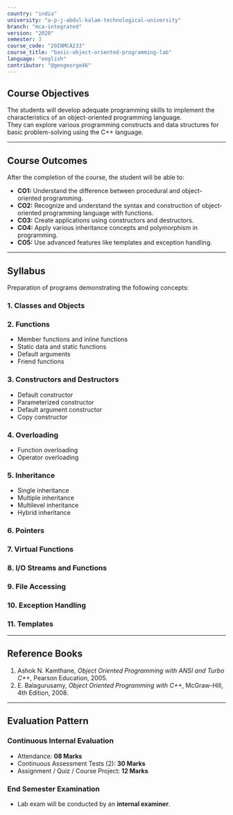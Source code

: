 ```yaml
---
country: "india"
university: "a-p-j-abdul-kalam-technological-university"
branch: "mca-integrated"
version: "2020"
semester: 3
course_code: "20INMCA233"
course_title: "basic-object-oriented-programming-lab"
language: "english"
contributor: "@geogeorge46"
---
```


## Course Objectives
The students will develop adequate programming skills to implement the characteristics of an object-oriented programming language.  
They can explore various programming constructs and data structures for basic problem-solving using the C++ language.

---

## Course Outcomes
After the completion of the course, the student will be able to:

- **CO1:** Understand the difference between procedural and object-oriented programming.  
- **CO2:** Recognize and understand the syntax and construction of object-oriented programming language with functions.  
- **CO3:** Create applications using constructors and destructors.  
- **CO4:** Apply various inheritance concepts and polymorphism in programming.  
- **CO5:** Use advanced features like templates and exception handling.

---

## Syllabus
Preparation of programs demonstrating the following concepts:

### 1. Classes and Objects

### 2. Functions
- Member functions and inline functions  
- Static data and static functions  
- Default arguments  
- Friend functions  

### 3. Constructors and Destructors
- Default constructor  
- Parameterized constructor  
- Default argument constructor  
- Copy constructor  

### 4. Overloading
- Function overloading  
- Operator overloading  

### 5. Inheritance
- Single inheritance  
- Multiple inheritance  
- Multilevel inheritance  
- Hybrid inheritance  

### 6. Pointers  

### 7. Virtual Functions  

### 8. I/O Streams and Functions  

### 9. File Accessing  

### 10. Exception Handling  

### 11. Templates  

---

## Reference Books
1. Ashok N. Kamthane, *Object Oriented Programming with ANSI and Turbo C++*, Pearson Education, 2005.  
2. E. Balagurusamy, *Object Oriented Programming with C++*, McGraw-Hill, 4th Edition, 2008.

---

## Evaluation Pattern

### Continuous Internal Evaluation
- Attendance: **08 Marks**  
- Continuous Assessment Tests (2): **30 Marks**  
- Assignment / Quiz / Course Project: **12 Marks**

### End Semester Examination
- Lab exam will be conducted by an **internal examiner**.
